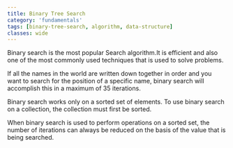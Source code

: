```yaml
---
title: Binary Tree Search
category: 'fundamentals'
tags: [binary-tree-search, algorithm, data-structure]
classes: wide
---
```


Binary search is the most popular Search algorithm.It is efficient and also one of the most commonly used techniques that is used to solve problems.

If all the names in the world are written down together in order and you want to search for the position of a specific name, binary search will accomplish this in a maximum of 35 iterations.

<div id="sketch-holder"></div>

Binary search works only on a sorted set of elements. To use binary search on a collection, the collection must first be sorted.

When binary search is used to perform operations on a sorted set, the number of iterations can always be reduced on the basis of the value that is being searched. 


<script src="https://cdnjs.cloudflare.com/ajax/libs/p5.js/0.5.7/p5.min.js"></script>
<script src="https://cdnjs.cloudflare.com/ajax/libs/p5.js/0.5.7/addons/p5.dom.min.js"></script>
<script src="https://cdnjs.cloudflare.com/ajax/libs/p5.js/0.5.7/addons/p5.sound.min.js"></script>

<script>
// Tree object
function Tree() {
  // Just store the root
  this.root = null;
}

// Start by visiting the root
Tree.prototype.traverse = function() {
  this.root.visit(this.root);
}

// Start by searching the root
Tree.prototype.search = function(val) {
  var found = this.root.search(val);
  return found;
}

// Add a new value to the tree
Tree.prototype.addValue = function(val) {
  var n = new Node(val);
  if (this.root == null) {
    this.root = n;
    // An initial position for the root node
    this.root.x = width / 2;
    this.root.y = 16;
  } else {
    this.root.addNode(n);
  }
}
// Daniel Shiffman
// Nature of Code: Intelligence and Learning
// https://github.com/shiffman/NOC-S17-2-Intelligence-Learning

// Binary tree
var tree;


function setup() {
  const canvas = createCanvas(800, 600);
  canvas.parent('sketch-holder');
  
  // New tree
  tree = new Tree();

  // Add ten random values
  for (var i = 0; i < 50; i++) {
    tree.addValue(floor(random(0, 100)));
  }

  background(0);

  // Traverse the tree
  tree.traverse();

  // Search the tree for 10
  var result = tree.search(10);
  if (result == null) {
    console.log('not found');
  } else {
    console.log(result);
  }
}

// Daniel Shiffman
// Nature of Code: Intelligence and Learning
// https://github.com/shiffman/NOC-S17-2-Intelligence-Learning

// Node in the tree
function Node(val, x, y) {
  this.value = val;
  this.left = null;
  this.right = null;
  // How far apart should the children nodes be
  // This will be based on "level" in the tree
  this.distance = 2;
  // Now has a an xy position
  this.x = x;
  this.y = y;
}

// Search the tree for a value
Node.prototype.search = function(val) {
  if (this.value == val) {
    return this;
  } else if (val < this.value && this.left != null) {
    return this.left.search(val);
  } else if (val > this.value && this.right != null) {
    return this.right.search(val);
  }
  return null;
}

Node.prototype.visit = function(parent) {
  // Recursively go left
  if (this.left != null) {
    this.left.visit(this);
  }
  // Print out the value
  console.log(this.value);

  // Draw a line from the parent
  stroke(100);
  line(parent.x, parent.y, this.x, this.y);
  // Draw a circle
  stroke(255);
  fill(map(this.value,0,100,0,255),100,100);
  ellipse(this.x, this.y, 24, 24);
  noStroke();
  // Display the value
  fill(255);
  textAlign(CENTER);
  textSize(12);
  text(this.value, this.x, this.y + 4);

  // Go right
  if (this.right != null) {
    this.right.visit(this);
  }
}

// Add a new Node
Node.prototype.addNode = function(n) {
  // If it's less go left
  if (n.value < this.value) {
    // Is there nothing there? Place the node
    if (this.left == null) {
      this.left = n;
      // Exponentially shrink the distance between nodes for each level
      this.left.x = this.x - (width / pow(2, n.distance));
      this.left.y = this.y + (height / 12);
    // Keep going!
    } else {
      n.distance++;
      this.left.addNode(n)
    }
    // If it's more go right
  } else if (n.value > this.value) {
    // Is there nothing there? Place the node
    if (this.right == null) {
      this.right = n;
      this.right.x = this.x + (width / pow(2, n.distance));
      this.right.y = this.y + (height / 12);
    // Keep going!
    } else {
      n.distance++;
      this.right.addNode(n);
    }
  }
}
</script>
